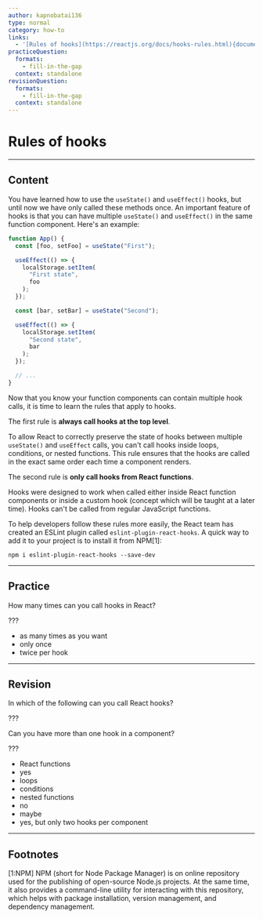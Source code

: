 ```yaml
---
author: kapnobatai136
type: normal
category: how-to
links:
  - '[Rules of hooks](https://reactjs.org/docs/hooks-rules.html){documentation}'
practiceQuestion:
  formats:
    - fill-in-the-gap
  context: standalone
revisionQuestion:
  formats:
    - fill-in-the-gap
  context: standalone
---
```


# Rules of hooks


---

## Content

You have learned how to use the `useState()` and `useEffect()` hooks, but until now we have only called these methods once. An important feature of hooks is that you can have multiple `useState()` and `useEffect()` in the same function component. Here's an example:

```jsx
function App() {
  const [foo, setFoo] = useState("First");

  useEffect(() => {
    localStorage.setItem(
      "First state",
      foo
    );
  });

  const [bar, setBar] = useState("Second");

  useEffect(() => {
    localStorage.setItem(
      "Second state",
      bar
    );
  });

  // ...
}
```

Now that you know your function components can contain multiple hook calls, it is time to learn the rules that apply to hooks.

The first rule is **always call hooks at the top level**. 

To allow React to correctly preserve the state of hooks between multiple `useState()` and `useEffect` calls, you can't call hooks inside loops, conditions, or nested functions. This rule ensures that the hooks are called in the exact same order each time a component renders.

The second rule is **only call hooks from React functions**. 

Hooks were designed to work when called either inside React function components or inside a custom hook (concept which will be taught at a later time). Hooks can't be called from regular JavaScript functions.

To help developers follow these rules more easily, the React team has created an ESLint plugin called `eslint-plugin-react-hooks`. A quick way to add it to your project is to install it from NPM[1]:

```shell
npm i eslint-plugin-react-hooks --save-dev
```


---

## Practice

How many times can you call hooks in React?

???

- as many times as you want
- only once
- twice per hook


---

## Revision

In which of the following can you call React hooks?

???

Can you have more than one hook in a component?

???

- React functions
- yes
- loops
- conditions
- nested functions
- no
- maybe
- yes, but only two hooks per component


---

## Footnotes

[1:NPM]
NPM (short for Node Package Manager) is on online repository used for the publishing of open-source Node.js projects. At the same time, it also provides a command-line utility for interacting with this repository, which helps with package installation, version management, and dependency management.
